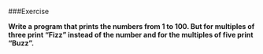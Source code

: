 ###Exercise

**Write a program that prints the numbers from 1 to 100. But for multiples of three print “Fizz” instead of the number and for the multiples of five print “Buzz”.**
